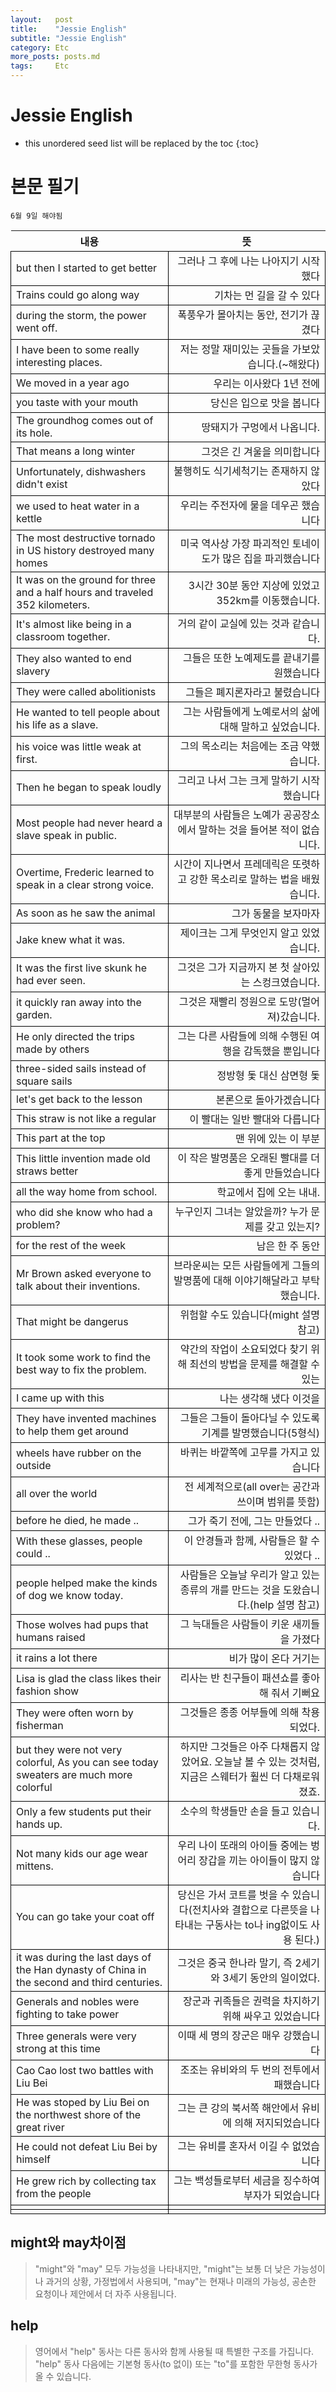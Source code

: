 ```yaml
---
layout:   post
title:    "Jessie English"
subtitle: "Jessie English"
category: Etc
more_posts: posts.md
tags:     Etc
---
```

# Jessie English

<!--more-->
<!-- Table of contents -->
* this unordered seed list will be replaced by the toc
{:toc}
<style>
    th{}
    td{border: 1px solid #000;}

    table tr td{text-align: left;width:50%;}
    table tr th{text-align: center;width:50%;}

    table tr td:last-child{text-align: right;}
    table tr th:last-child{text-align: center;}
</style>

# 본문 필기
<!-- text -->
<table style="width:100%;">
    <tr><th>내용</th><th>뜻</th></tr>
    <tr><td>but then I started to get better</td><td>그러나 그 후에 나는 나아지기 시작했다</td></tr>
    <tr><td>Trains could go along way</td><td>기차는 먼 길을 갈 수 있다</td></tr>
    <tr><td>during the storm, the power went off.</td><td>폭풍우가 몰아치는 동안, 전기가 끊겼다</td></tr>
    <tr><td>I have been to some really interesting places.</td><td>저는 정말 재미있는 곳들을 가보았습니다.(~해왔다)</td></tr>
    <tr><td>We moved in a year ago</td><td>우리는 이사왔다 1년 전에</td></tr>
    <tr><td>you taste with your mouth</td><td>당신은 입으로 맛을 봅니다</td></tr>
    <tr><td>The groundhog comes out of its hole.</td><td>땅돼지가 구멍에서 나옵니다.</td></tr>
    <tr><td>That means a long winter</td><td>그것은 긴 겨울을 의미합니다</td></tr>
    <tr><td>Unfortunately, dishwashers didn't exist</td><td>불행히도 식기세척기는 존재하지 않았다</td></tr>
    <tr><td>we used to heat water in a kettle</td><td>우리는 주전자에 물을 데우곤 했습니다</td></tr>
    <tr><td>The most destructive tornado in US history destroyed many homes</td><td>미국 역사상 가장 파괴적인 토네이도가 많은 집을 파괴했습니다</td></tr>
    <tr><td>It was on the ground for three and a half hours and traveled 352 kilometers.</td><td>3시간 30분 동안 지상에 있었고 352km를 이동했습니다.</td></tr>
    <tr><td>It's almost like being in a classroom together.</td><td>거의 같이 교실에 있는 것과 같습니다.</td></tr>
    <tr><td>They also wanted to end slavery</td><td>그들은 또한 노예제도를 끝내기를 원했습니다</td></tr>
    <tr><td>They were called abolitionists</td><td>그들은 폐지론자라고 불렸습니다
</td></tr>
    <tr><td>He wanted to tell people about his life as a slave.</td><td>그는 사람들에게 노예로서의 삶에 대해 말하고 싶었습니다.</td></tr>
    <tr><td>his voice was little weak at first.</td><td>그의 목소리는 처음에는 조금 약했습니다.</td></tr>
    <tr><td>Then he began to speak loudly</td><td>그리고 나서 그는 크게 말하기 시작했습니다</td></tr>
    <tr><td>Most people had never heard a slave speak in public.</td><td>대부분의 사람들은 노예가 공공장소에서 말하는 것을 들어본 적이 없습니다.</td></tr>
    <tr><td>Overtime, Frederic learned to speak in a clear strong voice.</td><td>시간이 지나면서 프레데릭은 또렷하고 강한 목소리로 말하는 법을 배웠습니다.</td></tr>
    <tr><td>As soon as he saw the animal</td><td>그가 동물을 보자마자</td></tr>
    <tr><td>Jake knew what it was.</td><td>제이크는 그게 무엇인지 알고 있었습니다.</td></tr>
    <tr><td>It was the first live skunk he had ever seen.</td><td>그것은 그가 지금까지 본 첫 살아있는 스컹크였습니다.</td></tr>
    <tr><td>it quickly ran away into the garden.</td><td>그것은 재빨리 정원으로 도망(멀어져)갔습니다.</td></tr>
    <tr><td>He only directed the trips made by others</td><td>그는 다른 사람들에 의해 수행된 여행을 감독했을 뿐입니다</td></tr>
    <tr><td>three-sided sails instead of square sails</td><td>정방형 돛 대신 삼면형 돛</td></tr>
    <tr><td>let's get back to the lesson</td><td>본론으로 돌아가겠습니다</td></tr>
    <tr><td>This straw is not like a regular</td><td>이 빨대는 일반 빨대와 다릅니다</td></tr>
    <tr><td>This part at the top</td><td>맨 위에 있는 이 부분</td></tr>
    <tr><td>This little invention made old straws better</td><td>이 작은 발명품은 오래된 빨대를 더 좋게 만들었습니다</td></tr>
    <tr><td>all the way home from school.</td><td>학교에서 집에 오는 내내.</td></tr>
    <tr><td>who did she know who had a problem?</td><td>누구인지 그녀는 알았을까? 누가 문제를 갖고 있는지?</td></tr>
    <tr><td>for the rest of the week</td><td>남은 한 주 동안</td></tr>
    <tr><td>Mr Brown asked everyone to talk about their inventions.</td><td>브라운씨는 모든 사람들에게 그들의 발명품에 대해 이야기해달라고 부탁했습니다.</td></tr>
    <tr><td>That might be dangerus</td><td>위험할 수도 있습니다(might 설명 참고)</td></tr>
    <tr><td>It took some work to find the best way to fix the problem.</td><td>약간의 작업이 소요되었다 찾기 위해 최선의 방법을 문제를 해결할 수 있는</td></tr>
    <tr><td>I came up with this</td><td>나는 생각해 냈다 이것을</td></tr>
    <tr><td>They have invented machines to help them get around</td><td>그들은 그들이 돌아다닐 수 있도록 기계를 발명했습니다(5형식)</td></tr>
    <tr><td>wheels have rubber on the outside</td><td>바퀴는 바깥쪽에 고무를 가지고 있습니다</td></tr>
    <tr><td>all over the world</td><td>전 세계적으로(all over는 공간과 쓰이며 범위를 뜻함)</td></tr>
    <tr><td>before he died, he made ..</td><td>그가 죽기 전에, 그는 만들었다 ..</td></tr>
    <tr><td>With these glasses, people could ..</td><td>이 안경들과 함께, 사람들은 할 수 있었다 ..</td></tr>
    <tr><td>people helped make the kinds of dog we know today.</td><td>사람들은 오늘날 우리가 알고 있는 종류의 개를 만드는 것을 도왔습니다.(help 설명 참고)</td></tr>
    <tr><td>Those wolves had pups that humans raised</td><td>그 늑대들은 사람들이 키운 새끼들을 가졌다</td></tr>
    <tr><td>it rains a lot there</td><td>비가 많이 온다 거기는</td></tr>
    <tr><td>Lisa is glad the class likes their fashion show</td><td>리사는 반 친구들이 패션쇼를 좋아해 줘서 기뻐요</td></tr>
    <tr><td>They were often worn by fisherman</td><td>그것들은 종종 어부들에 의해 착용되었다.</td></tr>
    <tr><td>but they were not very colorful, As you can see today sweaters are much more colorful</td><td>하지만 그것들은 아주 다채롭지 않았어요. 오늘날 볼 수 있는 것처럼, 지금은 스웨터가 훨씬 더 다채로워졌죠.</td></tr>
    <tr><td>Only a few students put their hands up.</td><td>소수의 학생들만 손을 들고 있습니다.</td></tr>
    <tr><td>Not many kids our age wear mittens.</td><td>우리 나이 또래의 아이들 중에는 벙어리 장갑을 끼는 아이들이 많지 않습니다</td></tr>
    <tr><td>You can go take your coat off</td><td>당신은 가서 코트를 벗을 수 있습니다(전치사와 결합으로 다른뜻을 나타내는 구동사는 to나 ing없이도 사용 된다.)</td></tr>
    <tr><td>it was during the last days of the Han dynasty of China in the second and third centuries.</td><td>그것은 중국 한나라 말기, 즉 2세기와 3세기 동안의 일이었다.</td></tr>
    <tr><td>Generals and nobles were fighting to take power</td><td>장군과 귀족들은 권력을 차지하기 위해 싸우고 있었습니다</td></tr>
    <tr><td>Three generals were very strong at this time</td><td>이때 세 명의 장군은 매우 강했습니다</td></tr>
    <tr><td>Cao Cao lost two battles with Liu Bei</td><td>조조는 유비와의 두 번의 전투에서 패했습니다</td></tr>
    <tr><td>He was stoped by Liu Bei on the northwest shore of the great river</td><td>그는 큰 강의 북서쪽 해안에서 유비에 의해 저지되었습니다</td></tr>
    <tr><td>He could not defeat Liu Bei by himself</td><td>그는 유비를 혼자서 이길 수 없었습니다</td></tr>
    <tr><td>He grew rich by collecting tax from the people</td><td>그는 백성들로부터 세금을 징수하여 부자가 되었습니다</td></tr>
    <tr><td></td><td></td></tr>
    <tr><td></td><td></td></tr>
    
    6월 9일 해야됨
</table>

## might와 may차이점
> "might"와 "may" 모두 가능성을 나타내지만, "might"는 보통 더 낮은 가능성이나 과거의 상황, 가정법에서 사용되며, "may"는 현재나 미래의 가능성, 공손한 요청이나 제안에서 더 자주 사용됩니다. 
  
## help
> 영어에서 "help" 동사는 다른 동사와 함께 사용될 때 특별한 구조를 가집니다. "help" 동사 다음에는 기본형 동사(to 없이) 또는 "to"를 포함한 무한형 동사가 올 수 있습니다.